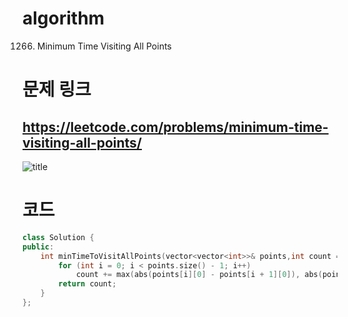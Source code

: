 ﻿# algorithm 
1266. Minimum Time Visiting All Points

# 문제 링크  
## https://leetcode.com/problems/minimum-time-visiting-all-points/

![title](https://github.com/jungmin3834/algorithm/blob/master/image/minimum-time-visiting-all-points.png)

# 코드

```cpp
class Solution {
public:
    int minTimeToVisitAllPoints(vector<vector<int>>& points,int count = 0) {
	    for (int i = 0; i < points.size() - 1; i++)
		    count += max(abs(points[i][0] - points[i + 1][0]), abs(points[i][1] - points[i + 1][1]));
	    return count;
    }
};
```
